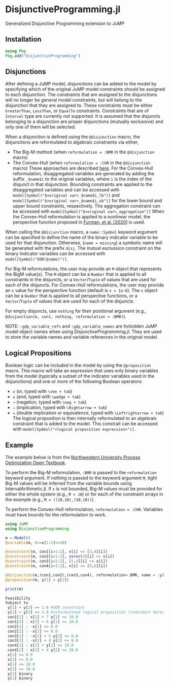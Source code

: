 # DisjunctiveProgramming.jl
Generalized Disjunctive Programming extension to JuMP

## Installation

```julia
using Pkg
Pkg.add("DisjunctiveProgramming")
```

## Disjunctions

After defining a JuMP model, disjunctions can be added to the model by specifying which of the original JuMP model constraints should be assigned to each disjunction. The constraints that are assigned to the disjunctions will no longer be general model constraints, but will belong to the disjunction that they are assigned to. These constraints must be either `GreaterThan`, `LessThan`, or `EqualTo` constraints. Constraints that are of `Interval` type are currently not supported. It is assumed that the disjuncts belonging to a disjunction are proper disjunctions (mutually exclussive) and only one of them will be selected.

When a disjunction is defined using the `@disjunction` macro, the disjunctions are reformulated to algebraic constraints via either,
- The Big-M method (when `reformulation = :BMR` in the `@disjunction` macro) 
- The Convex-Hull (when `reformulation = :CHR` in the `@disjunction` macro)
These approaches are described [here](https://optimization.mccormick.northwestern.edu/index.php/Disjunctive_inequalities). For the Convex-Hull reformulation, disaggregated variables are generated by adding the suffix `_$name$i` to the original variables, where `i` is the index of the disjunct in that disjunction. Bounding constraints are applied to the disaggregated variables and can be accessed with `model[Symbol("$<original var>_$name$i_lb")]` and `model[Symbol("$<original var>_$name$i_ub")]` for the lower bound and upper bound constraints, respectively. The aggregation constraint can be accessed with `model[Symbol("$<original var>_aggregation")]`  When the Convex-Hull reformulation is applied to a nonlinear model, the perspective function proposed in [Furman, et al. [2020]](https://link.springer.com/article/10.1007/s10589-020-00176-0) is used.

When calling the `@disjunction` macro, a `name::Symbol` keyword argument can be specified to define the name of the binary indicator variable to be used for that disjunction. Otherwise, (`name = missing`) a symbolic name will be generated with the prefix `disj`. The mutual exclussion constraint on the binary indicator variables can be accessed with `model[Symbol("XOR($name)")]`.

For Big-M reformulations, the user may provide an `M` object that represents the BigM value(s). The `M` object can be a `Number` that is applied to all constraints in the disjuncts, or a `Vector`/`Tuple` of values that are used for each of the disjuncts. For Convex-Hull reformulations, the user may provide an `ϵ` value for the perspective function (default is `ϵ = 1e-6`). The `ϵ` object can be a `Number` that is applied to all perspective functions, or a `Vector`/`Tuple` of values that are used for each of the disjuncts.

For empty disjuncts, use `nothing` for their positional argument (e.g., `@disjunction(m, con1, nothing, reformulation = :BMR)`).

NOTE: `:gdp_variable_refs` and `:gdp_variable_names` are forbidden JuMP model object names when using *DisjunctiveProgramming.jl*. They are used to store the variable names and variable references in the original model.

## Logical Propositions

Boolean logic can be included in the model by using the `@proposition` macro. This macro will take an expression that uses only binary variables from the model (typically a subset of the indicator variables used in the disjunctions) and one or more of the following Boolean operators:
- `∨` (or, typed with `\vee + tab`)
- `∧` (and, typed with `\wedge + tab`)
- `¬` (negation, typed with `\neg + tab`)
- `⇒` (implication, typed with `\Rightarrow + tab`)
- `⇔` (double implication or equivalence, typed with `\Leftrightarrow + tab`)
The logical proposition is then internally reformulated to an algebraic constraint that is added to the model. This constrait can be accessed with `model[Symbol("<logical proposition expression>")]`.

## Example

The example below is from the [Northwestern University Process Optimization Open Textbook](https://optimization.mccormick.northwestern.edu/index.php/Disjunctive_inequalities).

To perform the Big-M reformulation, `:BMR` is passed to the `reformulation` keyword argument. If nothing is passed to the keyword argument `M`, tight Big-M values will be inferred from the variable bounds using IntervalArithmetic.jl. If `x` is not bounded, Big-M values must be provided for either the whole system (e.g., `M = 10`) or for each of the constraint arrays in the example (e.g., `M = ((10,10),(10,10))`).

To perform the Convex-Hull reformulation, `reformulation = :CHR`. Variables must have bounds for the reformulation to work.

```julia
using JuMP
using DisjunctiveProgramming

m = Model()
@variable(m, 0<=x[1:2]<=10)

@constraint(m, con1[i=1:2], x[i] <= [3,4][i])
@constraint(m, con2[i=1:2], zeros(2)[i] <= x[i])
@constraint(m, con3[i=1:2], [5,4][i] <= x[i])
@constraint(m, con4[i=1:2], x[i] <= [9,6][i])

@disjunction(m,(con1,con2),(con3,con4), reformulation=:BMR, name = :y)
@proposition(m, y[1] ∨ y[2])

print(m)

Feasibility
Subject to
 y[1] + y[2] == 1.0 #XOR constraint
 y[1] + y[2] >= 1.0 #reformulated logical proposition (redundant here)
 con1[1] : x[1] + 7 y[1] <= 10.0
 con1[2] : x[2] + 6 y[1] <= 10.0
 con2[1] : -x[1] <= 0.0
 con2[2] : -x[2] <= 0.0
 con3[1] : -x[1] + 5 y[2] <= 0.0
 con3[2] : -x[2] + 4 y[2] <= 0.0
 con4[1] : x[1] + y[2] <= 10.0
 con4[2] : x[2] + 4 y[2] <= 10.0
 x[1] >= 0.0
 x[2] >= 0.0
 x[1] <= 10.0
 x[2] <= 10.0
 y[1] binary
 y[2] binary
```
